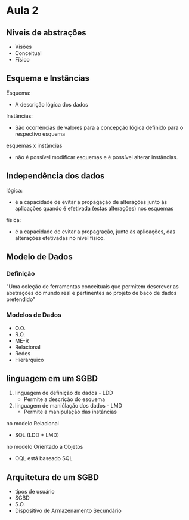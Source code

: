 # Aula 2

## Níveis de abstrações

* Visões
* Conceitual
* Físico

## Esquema e Instâncias

Esquema:
* A descrição lógica dos dados

Instâncias:
* São ocorrências de valores para a concepção lógica definido para o respectivo esquema

esquemas x instâncias
* não é possível modificar esquemas e é possível alterar instâncias.

## Independência dos dados

lógica:
* é a capacidade de evitar a propagação de alterações junto às aplicações quando é efetivada (estas alterações) nos esquemas

física:
* é a capacidade de evitar a propagração, junto às aplicações, das alterações efetivadas no nível físico.

## Modelo de Dados

### Definição

"Uma coleção de ferramentas conceituais que permitem descrever as abstrações do mundo real e pertinentes ao projeto de baco de dados pretendido"

### Modelos de Dados

* O.O.
* R.O.
* ME-R
* Relacional
* Redes
* Hierárquico

## linguagem em um SGBD

1. linguagem de definição de dados - LDD
    * Permite a descrição do esquema
2. linguagem de maniúlação dos dados - LMD
    * Permite a manipulação das instâncias

no modelo Relacional
* SQL (LDD + LMD)

no modelo Orientado a Objetos
* OQL está baseado SQL

## Arquitetura de um SGBD

* tipos de usuário
* SGBD
* S.O.
* Dispositivo de Armazenamento Secundário